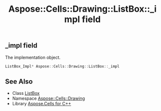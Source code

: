 ﻿---
title: Aspose::Cells::Drawing::ListBox::_impl field
linktitle: _impl
second_title: Aspose.Cells for C++ API Reference
description: 'Aspose::Cells::Drawing::ListBox::_impl field. The implementation object in C++.'
type: docs
weight: 1800
url: /cpp/aspose.cells.drawing/listbox/_impl/
---
## _impl field


The implementation object.

```cpp
ListBox_Impl* Aspose::Cells::Drawing::ListBox::_impl
```

## See Also

* Class [ListBox](../)
* Namespace [Aspose::Cells::Drawing](../../)
* Library [Aspose.Cells for C++](../../../)
